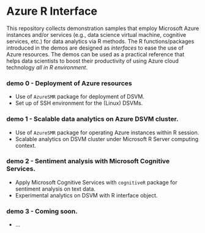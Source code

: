# Azure R Interface
This repository collects demonstration samples that employ Microsoft Azure instances and/or services (e.g., data science virtual machine, cognitive services, etc.) for data analytics via R methods. The R functions/packages introduced in the demos are designed as *interfaces* to ease the use of Azure resources. The demos can be used as a practical reference that helps data scientists to boost their productivity of using Azure cloud technology *all in R environment*.  

### demo 0 - Deployment of Azure resources

* Use of `AzureSMR` package for deployment of DSVM.
* Set up of SSH environment for the (Linux) DSVMs.

### demo 1 - Scalable data analytics on Azure DSVM cluster.

* Use of `AzureSMR` package for operating Azure instances within R session.
* Scalable analytics on DSVM cluster under Microsoft R Server computing context.

### demo 2 - Sentiment analysis with Microsoft Cognitive Services.

* Apply Microsoft Cognitive Services with `cognitiveR` package for sentiment analysis on text data.
* Experimental analytics on DSVM with R interface object.

### demo 3 - Coming soon.
* ...
